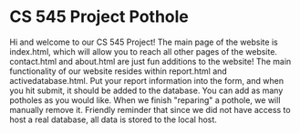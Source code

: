 # CS 545 Project Pothole

Hi and welcome to our CS 545 Project! The main page of the website is index.html, which will allow you to reach all other pages of the website. contact.html and about.html are just fun additions to the website! The main functionality of our website resides within report.html and activedatabase.html. Put your report information into the form, and when you hit submit, it should be added to the database. You can add as many potholes as you would like. When we finish "reparing" a pothole, we will manually remove it. Friendly reminder that since we did not have access to host a real database, all data is stored to the local host. 
